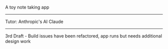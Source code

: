 A toy note taking app

- - - -

Tutor: Anthropic's AI Claude

- - - -

3rd Draft - Build issues have been refactored, app runs but needs additional design work
